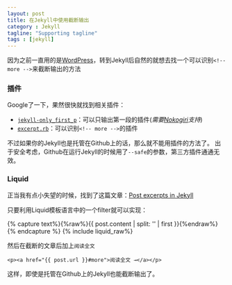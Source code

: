 ```yaml
---
layout: post
title: 在Jekyll中使用截断输出
category : Jekyll
tagline: "Supporting tagline"
tags : [jekyll]
---
```


因为之前一直用的是[WordPress](http://wordpress.org)，转到Jekyll后自然的就想去找一个可以识别`<!-- more -->`来截断输出的方法

### 插件

Google了一下，果然很快就找到相关插件：

-   [`jekyll-only_first_p`](https://github.com/sebcioz/jekyll-only_first_p)：可以只输出第一段的插件(*需要[Nokogiri](http://nokogiri.org/)支持*)
-   [`excerpt.rb`](https://gist.github.com/stympy/986665)：可以识别`<!-- more -->`的插件

不过如果你的Jekyll也是托管在Github上的话，那么就不能用插件的方法了。
出于安全考虑，Github在运行Jekyll的时候用了`--safe`的参数，第三方插件通通无效。
### Liquid

正当我有点小失望的时候，找到了这篇文章：[Post excerpts in Jekyll](http://foldl.me/2012/jekyll-excerpts/)

<!-- more -->

只要利用Liquid模板语言中的一个filter就可以实现：

{% capture text%}{%raw%}{{ post.content | split: '<!-- more -->' | first }}{%endraw%}{% endcapture %}
{% include liquid_raw%}

然后在截断的文章后加上`阅读全文`

    <p><a href="{{ post.url }}#more">阅读全文 →</a></p>

这样，即使是托管在Github上的Jekyll也能截断输出了。
